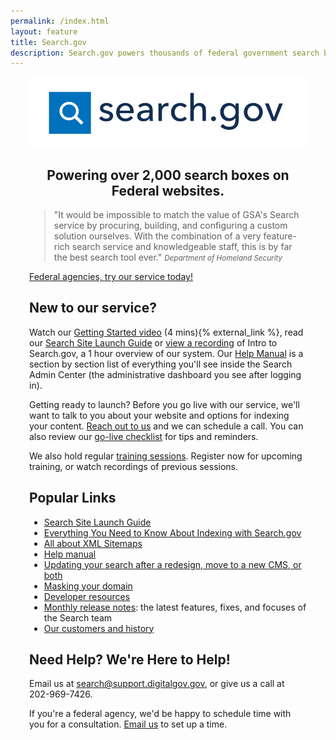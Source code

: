 ```yaml
---
permalink: /index.html
layout: feature
title: Search.gov
description: Search.gov powers thousands of federal government search boxes. Use it to improve the public's search experience on your agency's site.
---
```



<article class="article feature" style="padding:0 30px; margin-top: 10px;">
<div class="banner" style="text-center center-block">
  <a href="/">
    <img class="img-responsive center-block" src="/img/searchdotgovlogo.png" alt="Search.gov logo"/>
  </a>
</div>

<div style="text-align: center;">
<h1>Powering over 2,000 search boxes on Federal websites.</h1>
</div>

> "It would be impossible to match the value of GSA's Search service by procuring, building, and configuring a custom solution ourselves. With the combination of a very feature-rich search service and knowledgeable staff, this is by far the best search tool ever."
<small><cite>Department of Homeland Security</cite></small>

<div class='signup-wrapper'>
  <a href="http://search.usa.gov/signup" class="btn btn-primary btn-large">Federal agencies, try our service today!</a>
</div>

## New to our service?

Watch our <a href="https://www.youtube.com/watch?v=p-y9T23ziEg">Getting Started video</a> (4 mins){% external_link %}, read our [Search Site Launch Guide](https://search.gov/manual/site-launch-guide.html) or [view a recording](https://search.gov/manual/training.html) of Intro to Search.gov, a 1 hour overview of our system.  Our <a href="/manual/index.html">Help Manual</a> is a section by section list of everything you'll see inside the Search Admin Center (the administrative dashboard you see after logging in).

Getting ready to launch? Before you go live with our service, we'll want to talk to you about your website and options for indexing your content. [Reach out to us](mailto:search@support.digitalgov.gov) and we can schedule a call.  You can also review our [go-live checklist](https://search.gov/blog/go-live.html) for tips and reminders.

We also hold regular [training sessions](https://search.gov/manual/training.html). Register now for upcoming training, or watch recordings of previous sessions.

## Popular Links

* [Search Site Launch Guide](https://search.gov/manual/site-launch-guide.html)
* [Everything You Need to Know About Indexing with Search.gov](https://search.gov/manual/indexing-with-searchgov.html)
* [All about XML Sitemaps](https://search.gov/manual/sitemaps.html)
* [Help manual](https://search.gov/manual/index.html)
* [Updating your search after a redesign, move to a new CMS, or both](https://search.gov/manual/redesign.html)
* [Masking your domain](https://search.gov/manual/cname.html)
* [Developer resources](https://search.gov/developer/index.html)
* [Monthly release notes](https://search.gov/tagged/release-notes/): the latest features, fixes, and focuses of the Search team
* [Our customers and history](https://search.gov/customers.html)

## Need Help? We're Here to Help!

Email us at <search@support.digitalgov.gov>, or give us a call at 202-969-7426.

If you're a federal agency, we'd be happy to schedule time with you for a consultation. [Email us](mailto:search@support.digitalgov.gov) to set up a time.
</article>
